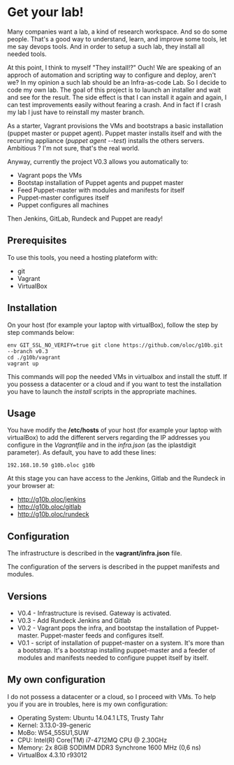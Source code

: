 # Get your lab!
Many companies want a lab, a kind of research workspace. And so do some people. That's a good way to understand, learn, and improve some tools, let me say devops tools. And in order to setup a such lab, they install all needed tools.

At this point, I think to myself "They install!?" Ouch! We are speaking of an approch of automation and scripting way to configure and deploy, aren't we?  In my opinion a such lab should be an Infra-as-code Lab. So I decide to code my own lab. The goal of this project is to launch an installer and wait and see for the result. The side effect is that I can install it again and again, I can test improvements easily without fearing a crash. And in fact if I crash my lab I just have to reinstall my master branch. 

As a starter, Vagrant provisions the VMs and bootstraps a basic installation (puppet master or puppet agent). Puppet master installs itself and with the recurring appliance (*puppet agent --test*) installs the others servers. Ambitious ? I'm not sure, that's the real world.

Anyway, currently the project V0.3 allows you automatically to:
* Vagrant pops the VMs
* Bootstap installation of Puppet agents and puppet master
* Feed Puppet-master with modules and manifests for itself
* Puppet-master configures itself
* Puppet configures all machines

Then Jenkins, GitLab, Rundeck and Puppet are ready!

## Prerequisites
To use this tools, you need a hosting plateform with:
* git
* Vagrant 
* VirtualBox

## Installation
On your host (for example your laptop with virtualBox), follow the step by step commands below:

    env GIT_SSL_NO_VERIFY=true git clone https://github.com/oloc/g10b.git --branch v0.3
    cd ./g10b/vagrant
    vagrant up

This commands will pop the needed VMs in virtualbox and install the stuff.
If you possess a datacenter or a cloud and if you want to test the installation you have to launch the *install* scripts in the appropriate machines.

## Usage
You have modify the **/etc/hosts** of your host (for example your laptop with virtualBox) to add the different servers regarding the IP addresses you configure in the _Vagrantfile_ and in the _infra.json_ (as the iplastdigit parameter). As default, you have to add these lines:

    192.168.10.50 g10b.oloc g10b

At this stage you can have access to the Jenkins, Gitlab and the Rundeck in your browser at:
* http://g10b.oloc/jenkins
* http://g10b.oloc/gitlab
* http://g10b.oloc/rundeck


## Configuration
The infrastructure is described in the **vagrant/infra.json** file. 

The configuration of the servers is described in the puppet manifests and modules.

## Versions
* V0.4 - Infrastructure is revised. Gateway is activated.
* V0.3 - Add Rundeck Jenkins and Gitlab
* V0.2 - Vagrant pops the infra, and bootstap the installation of Puppet-master. Puppet-master feeds and configures itself.
* V0.1 - script of installation of puppet-master on a system. It's more than a bootstrap. It's a bootstrap installing puppet-master and a feeder of modules and manifests needed to configure puppet itself by itself.


## My own configuration
I do not possess a datacenter or a cloud, so I proceed with VMs. To help you if you are in troubles, here is my own configuration:

* Operating System: Ubuntu 14.04.1 LTS, Trusty Tahr
* Kernel: 3.13.0-39-generic
* MoBo: W54_55SU1,SUW
* CPU: Intel(R) Core(TM) i7-4712MQ CPU @ 2.30GHz
* Memory: 2x 8GiB SODIMM DDR3 Synchrone 1600 MHz (0,6 ns)
* VirtualBox 4.3.10 r93012
